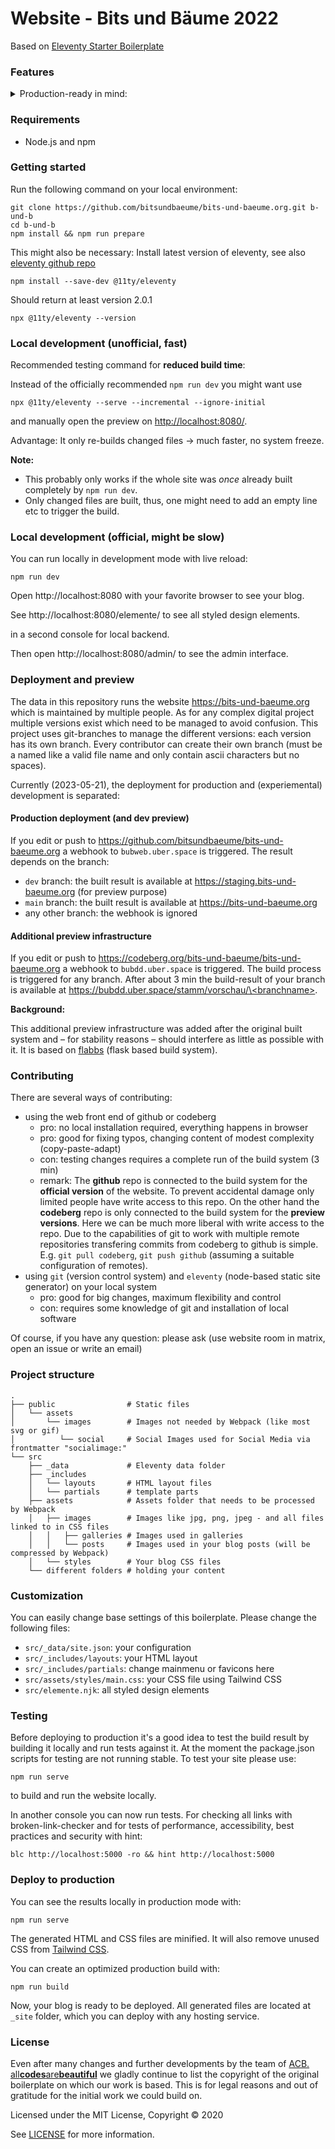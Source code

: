 # Website - Bits und Bäume 2022

Based on [Eleventy Starter Boilerplate](https://github.com/ixartz/Eleventy-Starter-Boilerplate)

### Features


<details>
<summary>
Production-ready in mind:
</summary>




-   🔥 [11ty](https://www.11ty.dev) for Static Site Generator
-   🎨 Integrate with [Tailwind CSS](https://tailwindcss.com)
-   💅 [PostCSS](https://postcss.org) for processing [Tailwind CSS](https://tailwindcss.com)
-   🖥️ Process image sizes and formats with [eleventy-plugin-img2picture](https://github.com/saneef/eleventy-plugin-img2picture)
-   ✨ Compress image with [Imagemin](https://github.com/imagemin/imagemin)
-   🔗 Add '\_blank' and 'noopener' to external links with [eleventy-plugin-external-links](https://github.com/vimtor/eleventy-plugin-external-links)
-   ☕ Minify HTML & CSS with [HTMLMinifier](https://www.npmjs.com/package/html-minifier) and [cssnano](https://cssnano.co)
-   ✏️ Linter with [ESLint](https://eslint.org)
-   🛠 Code Formatter with [Prettier](https://prettier.io)
-   💨 Live reload
-   📦 Module Bundler with [Webpack](https://webpack.js.org)
-   🦊 Templating with [EJS](https://ejs.co)
-   🤖 SEO metadata and [Open Graph](https://ogp.me/) tags
-   ⚙️ [JSON-LD](https://developers.google.com/search/docs/guides/intro-structured-data) for richer indexing
-   🗺 Sitemap.xml
-   ⚠️ 404 page
-   📖 Pagination
-   ✅ Cache busting
-   💯 Maximize lighthouse score

</details>

### Requirements

-   Node.js and npm

### Getting started

Run the following command on your local environment:

```
git clone https://github.com/bitsundbaeume/bits-und-baeume.org.git b-und-b
cd b-und-b
npm install && npm run prepare
```


This might also be necessary: Install latest version of eleventy, see also [eleventy github repo](https://github.com/11ty/eleventy)
```
npm install --save-dev @11ty/eleventy
```


Should return at least version 2.0.1
```
npx @11ty/eleventy --version
```

### Local development (unofficial, fast)


Recommended testing command for **reduced build time**:

Instead of the officially recommended `npm run dev` you might want use

```
npx @11ty/eleventy --serve --incremental --ignore-initial
```

and manually open the preview on <http://localhost:8080/>.

Advantage: It only re-builds changed files → much faster, no system freeze.

**Note:**

- This probably only works if the whole site was *once* already built completely by `npm run dev`.
- Only changed files are built, thus, one might need to add an empty line etc to trigger the build.


### Local development (official, might be slow)


You can run locally in development mode with live reload:

```
npm run dev
```


Open http://localhost:8080 with your favorite browser to see your blog.

See http://localhost:8080/elemente/ to see all styled design elements.


in a second console for local backend.

Then open http://localhost:8080/admin/ to see the admin interface.

### Deployment and preview


The data in this repository runs the website <https://bits-und-baeume.org> which is maintained by multiple people. As for any complex digital project multiple versions exist which need to be managed to avoid confusion. This project uses git-branches to manage the different versions: each version has its own branch. Every contributor can create their own branch (must be a named like a valid file name and only contain ascii characters but no spaces).

Currently (2023-05-21), the deployment for production and (experiemental) development is separated:

#### Production deployment (and dev preview)

If you edit or push to <https://github.com/bitsundbaeume/bits-und-baeume.org> a webhook to `bubweb.uber.space` is triggered. The result depends on the branch:

- `dev` branch: the built result is available at <https://staging.bits-und-baeume.org> (for preview purpose)
- `main` branch: the built result is available at <https://bits-und-baeume.org>
- any other branch: the webhook is ignored


#### Additional preview infrastructure

If you edit or push to <https://codeberg.org/bits-und-baeume/bits-und-baeume.org> a webhook to `bubdd.uber.space` is triggered. The build process is triggered for any branch.
After about 3 min the build-result of your branch is available at [https://bubdd.uber.space/stamm/vorschau/\<branchname\>](https://bubdd.uber.space/stamm/vorschau/).

**Background:**

This additional preview infrastructure was added after the original built system and – for stability reasons – should interfere as little as possible with it. It is based on [flabbs](https://codeberg.org/cknoll/flabbs/) (flask based build system).

### Contributing

There are several ways of contributing:

- using the web front end of github or codeberg
	- pro: no local installation required, everything happens in browser
	- pro: good for fixing typos, changing content of modest complexity (copy-paste-adapt)
	- con: testing changes requires a complete run of the build system (3 min)
	- remark: The **github** repo is connected to the build system for the **official version** of the website. To prevent accidental damage only limited people have write access to this repo. On the other hand the **codeberg** repo is only connected to the build system for the **preview versions**. Here we can be much more liberal with write access to the repo. Due to the capabilities of git to work with multiple remote repositories transfering commits from codeberg to github is simple. E.g. `git pull codeberg`, `git push github` (assuming a suitable configuration of remotes).
- using `git` (version control system) and `eleventy` (node-based static site generator) on your local system
	- pro: good for big changes, maximum flexibility and control
	- con: requires some knowledge of git and installation of local software

Of course, if you have any question: please ask (use website room in matrix, open an issue or write an email)

### Project structure

```
.
├── public                # Static files
│   └── assets
│       └── images        # Images not needed by Webpack (like most svg or gif)
│          └── social     # Social Images used for Social Media via frontmatter "socialimage:"
└── src
    ├── _data             # Eleventy data folder
    ├── _includes
    │   └── layouts       # HTML layout files
    │   └── partials      # template parts
    ├── assets            # Assets folder that needs to be processed by Webpack
    │   ├── images        # Images like jpg, png, jpeg - and all files linked to in CSS files
    │   │   ├── galleries # Images used in galleries
    │   │   └── posts     # Images used in your blog posts (will be compressed by Webpack)
    │   └── styles        # Your blog CSS files
    └── different folders # holding your content
```

### Customization

You can easily change base settings of this boilerplate. Please change the following files:

-   `src/_data/site.json`: your configuration
-   `src/_includes/layouts`: your HTML layout
-   `src/_includes/partials`: change mainmenu or favicons here
-   `src/assets/styles/main.css`: your CSS file using Tailwind CSS
-   `src/elemente.njk`: all styled design elements

### Testing



Before deploying to production it's a good idea to test the build result by building it locally and run tests against it. At the moment the package.json scripts for testing are not running stable. To test your site please use:

```
npm run serve
```

to build and run the website locally.

In another console you can now run tests. For checking all links with broken-link-checker and for tests of performance, accessibility, best practices and security with hint:

```
blc http://localhost:5000 -ro && hint http://localhost:5000
```

### Deploy to production

You can see the results locally in production mode with:

```
npm run serve
```

The generated HTML and CSS files are minified. It will also remove unused CSS from [Tailwind CSS](https://tailwindcss.com).

You can create an optimized production build with:

```
npm run build
```

Now, your blog is ready to be deployed. All generated files are located at `_site` folder, which you can deploy with any hosting service.

### License

Even after many changes and further developments by the team of [ACB. all**codes**are**beautiful**](https://allcodesarebeautiful.com) we gladly continue to list the copyright of the original boilerplate on which our work is based. This is for legal reasons and out of gratitude for the initial work we could build on.

Licensed under the MIT License, Copyright © 2020

See [LICENSE](LICENSE) for more information.
